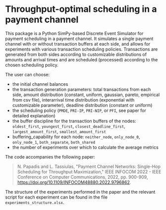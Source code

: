 # Throughput-optimal scheduling in a payment channel

This package is a Python SimPy-based Discrete Event Simulator for payment scheduling in a payment channel.
It simulates a single payment channel with or without transaction buffers at each side, and allows for experiments with various transaction scheduling policies.
Transactions are generated from both sides according to customizable distributions of amounts and arrival times and are scheduled (processed) according to the chosen scheduling policy.

The user can choose:
* the initial channel balances
* the transaction generation parameters: total transactions from each side, amount distribution (constant, uniform, gaussian, pareto, empirical from csv file), interarrival time distribution (exponential with customizable parameter), deadline distribution (constant or uniform)
* the scheduling policy (`PMDE`, `PRI-IP`, `PRI-NIP`, or `PFI`, see paper for detailed explanation)
* the buffer discipline for the transaction buffers of the nodes: `oldest_first`, `youngest_first`, `closest_deadline_first`, `largest_amount_first`, `smallest_amount_first`
* buffering_capability for each node: `neither_node`, `only_node_0`, `only_node_1`, `both_separate`, `both_shared`
* the number of experiments over which to calculate the average metrics


The code accompanies the following paper: 

> N. Papadis and L. Tassiulas, "Payment Channel Networks: Single-Hop Scheduling for Throughput Maximization," IEEE INFOCOM 2022 - IEEE Conference on Computer Communications, 2022, pp. 900-909, https://doi.org/10.1109/INFOCOM48880.2022.9796862.

The structure of the experiments performed in the paper and the relevant script for each experiment can be found in the file `experiments_structure.xlsx`.